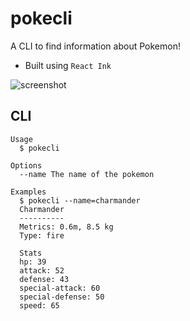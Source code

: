 # pokecli

A CLI to find information about Pokemon!

- Built using `React Ink`

![screenshot](https://i.imgur.com/3IV6kc1.png)

## CLI

```
Usage
  $ pokecli

Options
  --name The name of the pokemon

Examples
  $ pokecli --name=charmander
  Charmander
  ----------
  Metrics: 0.6m, 8.5 kg
  Type: fire

  Stats
  hp: 39
  attack: 52
  defense: 43
  special-attack: 60
  special-defense: 50
  speed: 65
```
